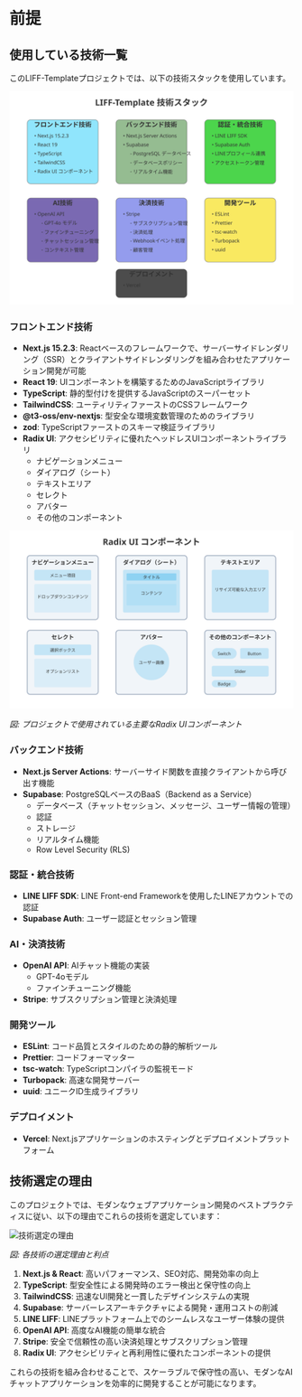 # 前提

## 使用している技術一覧

このLIFF-Templateプロジェクトでは、以下の技術スタックを使用しています。

![LIFF-Template 技術スタック](./images/tech_stack.svg)

### フロントエンド技術

- **Next.js 15.2.3**: Reactベースのフレームワークで、サーバーサイドレンダリング（SSR）とクライアントサイドレンダリングを組み合わせたアプリケーション開発が可能
- **React 19**: UIコンポーネントを構築するためのJavaScriptライブラリ
- **TypeScript**: 静的型付けを提供するJavaScriptのスーパーセット
- **TailwindCSS**: ユーティリティファーストのCSSフレームワーク
- **@t3-oss/env-nextjs**: 型安全な環境変数管理のためのライブラリ
- **zod**: TypeScriptファーストのスキーマ検証ライブラリ
- **Radix UI**: アクセシビリティに優れたヘッドレスUIコンポーネントライブラリ
  - ナビゲーションメニュー
  - ダイアログ（シート）
  - テキストエリア
  - セレクト
  - アバター
  - その他のコンポーネント

![Radix UI コンポーネント](./images/radix_ui_components.svg)

*図: プロジェクトで使用されている主要なRadix UIコンポーネント*

### バックエンド技術

- **Next.js Server Actions**: サーバーサイド関数を直接クライアントから呼び出す機能
- **Supabase**: PostgreSQLベースのBaaS（Backend as a Service）
  - データベース（チャットセッション、メッセージ、ユーザー情報の管理）
  - 認証
  - ストレージ
  - リアルタイム機能
  - Row Level Security (RLS)

### 認証・統合技術

- **LINE LIFF SDK**: LINE Front-end Frameworkを使用したLINEアカウントでの認証
- **Supabase Auth**: ユーザー認証とセッション管理

### AI・決済技術

- **OpenAI API**: AIチャット機能の実装
  - GPT-4oモデル
  - ファインチューニング機能
- **Stripe**: サブスクリプション管理と決済処理

### 開発ツール

- **ESLint**: コード品質とスタイルのための静的解析ツール
- **Prettier**: コードフォーマッター
- **tsc-watch**: TypeScriptコンパイラの監視モード
- **Turbopack**: 高速な開発サーバー
- **uuid**: ユニークID生成ライブラリ

### デプロイメント

- **Vercel**: Next.jsアプリケーションのホスティングとデプロイメントプラットフォーム

## 技術選定の理由

このプロジェクトでは、モダンなウェブアプリケーション開発のベストプラクティスに従い、以下の理由でこれらの技術を選定しています：

![技術選定の理由](./images/tech_selection_reasons.svg)

*図: 各技術の選定理由と利点*

1. **Next.js & React**: 高いパフォーマンス、SEO対応、開発効率の向上
2. **TypeScript**: 型安全性による開発時のエラー検出と保守性の向上
3. **TailwindCSS**: 迅速なUI開発と一貫したデザインシステムの実現
4. **Supabase**: サーバーレスアーキテクチャによる開発・運用コストの削減
5. **LINE LIFF**: LINEプラットフォーム上でのシームレスなユーザー体験の提供
6. **OpenAI API**: 高度なAI機能の簡単な統合
7. **Stripe**: 安全で信頼性の高い決済処理とサブスクリプション管理
8. **Radix UI**: アクセシビリティと再利用性に優れたコンポーネントの提供

これらの技術を組み合わせることで、スケーラブルで保守性の高い、モダンなAIチャットアプリケーションを効率的に開発することが可能になります。
